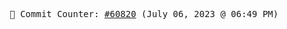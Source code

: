 <p align="center">
    <samp>
        📮 Commit Counter: <a href="https://github.com/Javascript-void0/Javascript-void0/commits/main">#60820</a> (July 06, 2023 @ 06:49 PM)
    </samp>
</p>